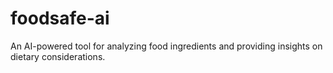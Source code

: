 # foodsafe-ai
An AI-powered tool for analyzing food ingredients and providing insights on dietary considerations.
